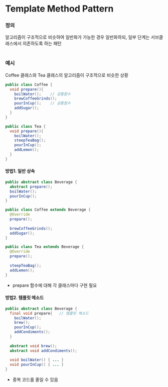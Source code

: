 # Template Method Pattern
### 정의
알고리즘이 구조적으로 비슷하여 일반화가 가능한 경우 일반화하되, 일부 단계는 서브클래스에서 의존하도록 하는 패턴
<br>
<br>
### 예시
Coffee 클래스와 Tea 클래스의 알고리즘이 구조적으로 비슷한 상황
```java
public class Coffee {
  void prepare(){
    boilWater();    // 공통함수
    brewCoffeeGrinds();
    pourInCup();    // 공통함수
    addSugar();
  }
}

public class Tea {
  void prepare(){
    boilWater();
    steepTeaBag();
    pourInCup();
    addLemon();
  }
}
```
#### 방법1. 일반 상속
```java
public abstract class Beverage {
  abstract prepare();
  boilWater();
  pourInCup();
}

public class Coffee extends Beverage {
  @Override
  prepare();
  
  brewCoffeeGrinds();
  addSugar();
}

public class Tea extends Beverage {
  @Override
  prepare();
  
  steepTeaBag();
  addLemon();
}
```
- prepare 함수에 대해 각 클래스마다 구현 필요
#### 방법2. 템플릿 메소드
```java
public abstract class Beverage {
  final void prepare{   // 템플릿 메소드
    boilWater();
    brew();
    pourInCup();
    addCondiments();
  }
  
  abstract void brew();
  abstract void addCondiments();
  
  void boilWater() { ... }
  void pourInCup() { ... }
}
```
- 중복 코드를 줄일 수 있음
